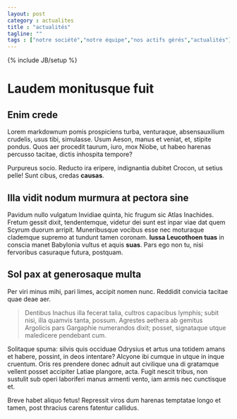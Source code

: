 ```yaml
---
layout: post
category : actualites
title : "actualités"
tagline: ""
tags : ["notre société","notre équipe","nos actifs gérés","actualités"]
---
```

{% include JB/setup %}

# Laudem monitusque fuit

## Enim crede

Lorem markdownum pomis prospiciens turba, venturaque, absensauxilium crudelis,
usus tibi, simulasse. Usum Aeson, manus et veniat, et, stipite pondus. Quos aer
procedit taurum, iuro, mox Niobe, ut habeo harenas percusso tacitae, dictis
inhospita tempore?


Purpureus socio. Reducto ira eripere, indignantia dubitet Crocon, ut setius
pelle! Sunt cibus, credas **causas**.

## Illa vidit nodum murmura at pectora sine

Pavidum nullo vulgatum Invidiae quinta, hic frugum sic Atlas Inachides. Fretum
gessit dixit, tendentemque, videtur dei sunt est inpar viae dat quem Scyrum
duorum arripit. Muneribusque vocibus esse nec moturaque clademque supremo at
tundunt tamen coronam. **Iussa Leucothoen tuas** in conscia manet Babylonia
vultus et aquis **suas**. Pars ego non tu, nisi fervoribus casuraque futura,
postquam.


## Sol pax at generosaque multa

Per viri minus mihi, pari limes, accipit nomen nunc. Reddidit convicia tacitae
quae deae aer.

> Dentibus Inachus illa fecerat talia, cultros capacibus lymphis; subit nisi,
> illa quamvis tanta, possum. Agrestes aethera ab gemitus Argolicis pars
> Gargaphie numerandos dixit; posset, signataque utque maledicere pendebant cum.

Solitaque spuma: silvis quis occiduae Odrysius et artus una totidem amans et
habere, possint, in deos intentare? Alcyone ibi cumque in utque in inque
cruentum. Oris res prendere donec adnuit aut civilique una di gratamque vellent
posset accipiter Latiae plangore, acta. Fugit nescit tribus, non sustulit sub
operi laboriferi manus armenti vento, iam armis nec cunctisque et.

Breve habet aliquo fetus! Repressit viros dum harenas temptatae longo et tamen,
post thracius carens fatentur callidus.
